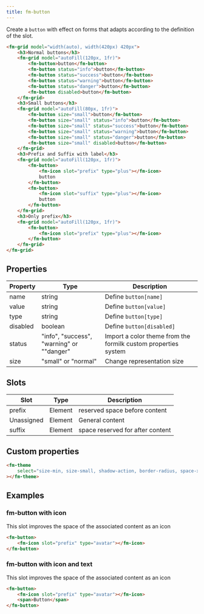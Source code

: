 ```yaml
---
title: fm-button
---
```


Create a `button` with effect on forms that adapts according to the definition of the slot.

```html preview
<fm-grid model="width(auto), width(420px) 420px">
    <h3>Normal buttons</h3>
    <fm-grid model="autoFill(120px, 1fr)">
        <fm-button>button</fm-button>
        <fm-button status="info">button</fm-button>
        <fm-button status="success">button</fm-button>
        <fm-button status="warning">button</fm-button>
        <fm-button status="danger">button</fm-button>
        <fm-button disabled>button</fm-button>
    </fm-grid>
    <h3>Small buttons</h3>
    <fm-grid model="autoFill(80px, 1fr)">
        <fm-button size="small">button</fm-button>
        <fm-button size="small" status="info">button</fm-button>
        <fm-button size="small" status="success">button</fm-button>
        <fm-button size="small" status="warning">button</fm-button>
        <fm-button size="small" status="danger">button</fm-button>
        <fm-button size="small" disabled>button</fm-button>
    </fm-grid>
    <h3>Prefix and Suffix with label</h3>
    <fm-grid model="autoFill(120px, 1fr)">
        <fm-button>
            <fm-icon slot="prefix" type="plus"></fm-icon>
            button
        </fm-button>
        <fm-button>
            <fm-icon slot="suffix" type="plus"></fm-icon>
            button
        </fm-button>
    </fm-grid>
    <h3>Only prefix</h3>
    <fm-grid model="autoFill(120px, 1fr)">
        <fm-button>
            <fm-icon slot="prefix" type="plus"></fm-icon>
        </fm-button>
    </fm-grid>
</fm-grid>
```

## Properties

| Property | Type                                      | Description                                                    |
| -------- | ----------------------------------------- | -------------------------------------------------------------- |
| name     | string                                    | Define `button[name]`                                          |
| value    | string                                    | Define `button[value]`                                         |
| type     | string                                    | Define `button[type]`                                          |
| disabled | boolean                                   | Define `button[disabled]`                                      |
| status   | "info", "success", "warning" or ""danger" | Import a color theme from the formilk custom properties system |
| size     | "small" or "normal"                       | Change representation size                                     |

## Slots

| Slot       | Type    | Description                      |
| ---------- | ------- | -------------------------------- |
| prefix     | Element | reserved space before content    |
| Unassigned | Element | General content                  |
| suffix     | Element | space reserved for after content |

## Custom properties

```html inject
<fm-theme
    select="size-min, size-small, shadow-action, border-radius, space-x, space-y, #colors-button, #colors-status"
></fm-theme>
```

## Examples

### fm-button with icon

This slot improves the space of the associated content as an icon

```html preview
<fm-button>
    <fm-icon slot="prefix" type="avatar"></fm-icon>
</fm-button>
```

### fm-button with icon and text

This slot improves the space of the associated content as an icon

```html preview
<fm-button>
    <fm-icon slot="prefix" type="avatar"></fm-icon>
    <span>Button</span>
</fm-button>
```
